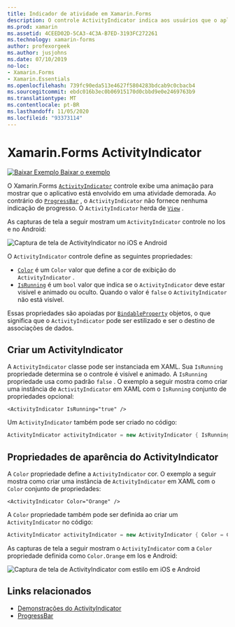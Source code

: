 ```yaml
---
title: Indicador de atividade em Xamarin.Forms
description: O controle ActivityIndicator indica aos usuários que o aplicativo está envolvido em uma atividade demorada, sem dar qualquer indicação de progresso. Este artigo explica como usar um ActivityIndicator em XAML e código.
ms.prod: xamarin
ms.assetid: 4CEED02D-5CA3-4C3A-B7ED-3193FC272261
ms.technology: xamarin-forms
author: profexorgeek
ms.author: jusjohns
ms.date: 07/10/2019
no-loc:
- Xamarin.Forms
- Xamarin.Essentials
ms.openlocfilehash: 739fc90eda513e4627f5804283bdcab9c0cbacb4
ms.sourcegitcommit: ebdc016b3ec0b06915170d0cbbd9e0e2469763b9
ms.translationtype: MT
ms.contentlocale: pt-BR
ms.lasthandoff: 11/05/2020
ms.locfileid: "93373114"
---
```

# <a name="no-locxamarinforms-activityindicator"></a>Xamarin.Forms ActivityIndicator
[![Baixar Exemplo](~/media/shared/download.png) Baixar o exemplo](/samples/xamarin/xamarin-forms-samples/userinterface-activityindicatordemos/)

O Xamarin.Forms [`ActivityIndicator`](xref:Xamarin.Forms.ActivityIndicator) controle exibe uma animação para mostrar que o aplicativo está envolvido em uma atividade demorada. Ao contrário do [`ProgressBar`](xref:Xamarin.Forms.ProgressBar) , o `ActivityIndicator` não fornece nenhuma indicação de progresso. O `ActivityIndicator` herda de [`View`](xref:Xamarin.Forms.View) .

As capturas de tela a seguir mostram um `ActivityIndicator` controle no Ios e no Android:

![Captura de tela de ActivityIndicator no iOS e Android](activityindicator-images/activityindicators-default.png "Captura de tela de ActivityIndicator no iOS e Android")

O `ActivityIndicator` controle define as seguintes propriedades:

* [`Color`](xref:Xamarin.Forms.ActivityIndicator.Color) é um `Color` valor que define a cor de exibição do `ActivityIndicator` .
* [`IsRunning`](xref:Xamarin.Forms.ActivityIndicator.IsRunning) é um `bool` valor que indica se o `ActivityIndicator` deve estar visível e animado ou oculto. Quando o valor é `false` o `ActivityIndicator` não está visível.

Essas propriedades são apoiadas por [`BindableProperty`](xref:Xamarin.Forms.BindableProperty) objetos, o que significa que o `ActivityIndicator` pode ser estilizado e ser o destino de associações de dados.

## <a name="create-an-activityindicator"></a>Criar um ActivityIndicator

A `ActivityIndicator` classe pode ser instanciada em XAML. Sua `IsRunning` propriedade determina se o controle é visível e animado. A `IsRunning` propriedade usa como padrão `false` . O exemplo a seguir mostra como criar uma instância de `ActivityIndicator` em XAML com o `IsRunning` conjunto de propriedades opcional:

```xaml
<ActivityIndicator IsRunning="true" />
```

Um `ActivityIndicator` também pode ser criado no código:

```csharp
ActivityIndicator activityIndicator = new ActivityIndicator { IsRunning = true };
```

## <a name="activityindicator-appearance-properties"></a>Propriedades de aparência do ActivityIndicator

A `Color` propriedade define a `ActivityIndicator` cor. O exemplo a seguir mostra como criar uma instância de `ActivityIndicator` em XAML com o `Color` conjunto de propriedades:

```xaml
<ActivityIndicator Color="Orange" />
```

A `Color` propriedade também pode ser definida ao criar um `ActivityIndicator` no código:

```csharp
ActivityIndicator activityIndicator = new ActivityIndicator { Color = Color.Orange };
```

As capturas de tela a seguir mostram o `ActivityIndicator` com a `Color` propriedade definida como `Color.Orange` em Ios e Android:

![Captura de tela de ActivityIndicator com estilo em iOS e Android](activityindicator-images/activityindicators-styled.png "Captura de tela de ActivityIndicator com estilo em iOS e Android")

## <a name="related-links"></a>Links relacionados

* [Demonstrações do ActivityIndicator](/samples/xamarin/xamarin-forms-samples/userinterface-activityindicatordemos/)
* [ProgressBar](~/xamarin-forms/user-interface/progressbar.md)